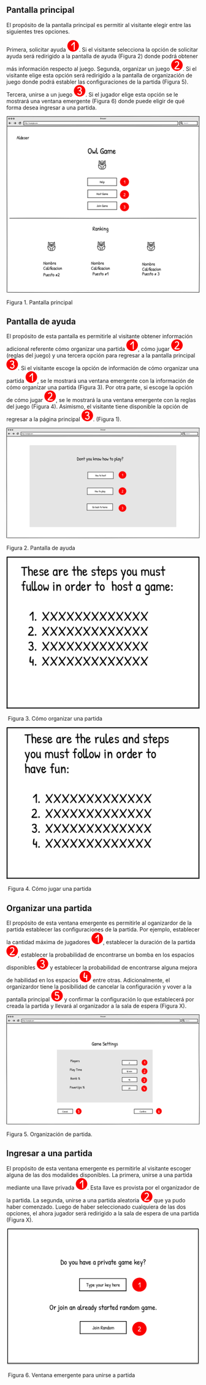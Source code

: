 ## Pantalla principal

El propósito de la pantalla principal es permitir al visitante elegir entre las siguientes tres opciones. 

Primera, solicitar ayuda ![1](./numbers/1.svg).  Si el visitante selecciona la opción de solicitar ayuda será redirigido a la pantalla de ayuda (Figura 2) donde podrá obtener más información respecto al juego. Segunda, organizar un juego ![2](./numbers/2.svg).  Si el visitante elige esta opción será redirigido a la pantalla de organización de juego donde podrá establer las configuraciones de la partida (Figura 5). Tercera, unirse a un juego ![3](./numbers/3.svg). Si el jugador elige esta opción se le mostrará una ventana emergente (Figura 6) donde puede eligir de qué forma desea ingresar a una partida.

![pantalla-principal](./wireframes/home.svg)

Figura 1. Pantalla principal

## Pantalla de ayuda

El propósito de esta pantalla es permitirle al visitante obtener información adicional referente cómo organizar una partida ![1](./numbers/1.svg), cómo jugar ![2](./numbers/2.svg) (reglas del juego) y una tercera opción para regresar a la pantalla principal ![3](./numbers/3.svg). Si el visitante escoge la opción de información de cómo organizar una partida ![1](./numbers/1.svg), se le mostrará una ventana emergente con la información de cómo organizar una partida (Figura 3). Por otra parte, si escoge la opción de cómo jugar ![2](./numbers/2.svg), se le mostrará la una ventana emergente con la reglas del juego (Figura 4). Asimismo, el visitante tiene disponible la opción de regresar a la página principal ![3](./numbers/3.svg). (Figura 1).

![pantalla-ayuda](./wireframes/help.svg)

 Figura 2. Pantalla de ayuda

![como-organizar](./wireframes/how-to-host.svg)

​                                                           Figura 3. Cómo organizar una partida

![como-jugar](./wireframes/how-to-play.svg)

​                                                           Figura 4. Cómo jugar una partida

## Organizar una partida

El propósito de esta ventana emergente es permitirle al oganizardor de la partida establecer las configuraciones de la partida. Por ejemplo, establecer la cantidad máxima de jugadores ![1](./numbers/1.svg), establecer la duración de la partida ![2](./numbers/2.svg), establecer la probabilidad de encontrarse un bomba en los espacios disponibles ![3](./numbers/3.svg) y establecer la probabilidad de encontrarse alguna mejora de habilidad en los espacios ![4](./numbers/4.svg) entre otras. Adicionalmente, el organizardor tiene la posibilidad de cancelar la configuración y vover a la pantalla principal ![5](./numbers/5.svg) y confirmar la configuración lo que establecerá por creada la partida y llevará al organizador a la sala de espera (Figura X).

![pantalla-organizacion-partida](./wireframes/game-settings.svg)

Figura 5. Organización de partida.

## Ingresar a una partida

El propósito de esta ventana emergente es permitirle al visitante escoger alguna de las dos modalides disponibles. La primera, unirse a una partida mediante una llave privada ![1](./numbers/1.svg). Esta llave es provista por el organizador de la partida. La segunda, unirse a una partida aleatoria ![2](./numbers/2.svg) que ya pudo haber comenzado. Luego de haber seleccionado cualquiera de las dos opciones, el ahora jugador será redirigido a la sala de espera de una partida (Figura X). 

![unirse-a-partida](./wireframes/game-joining-options-modal.svg)

​                      Figura 6. Ventana emergente para unirse a partida